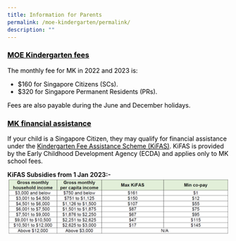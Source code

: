 ```yaml
---
title: Information for Parents
permalink: /moe-kindergarten/permalink/
description: ""
---
```

<h3><span style="text-decoration: underline; color: #000000;">MOE Kindergarten fees</span></h3>
<p><span style="color: #000000;">The monthly fee for MK in 2022 and 2023 is:</span></p>
<ul>
<li><span style="color: #000000;">$160 for Singapore Citizens (SCs).</span></li>
<li><span style="color: #000000;">$320 for Singapore Permanent Residents (PRs).</span></li>
</ul>
<p><span style="color: #000000;">Fees are also payable during the June and December holidays.</span></p>
<h3><span style="text-decoration: underline; color: #000000;">MK financial assistance</span></h3>
<p><span style="color: #000000;">If your child is a Singapore Citizen, they may qualify for financial assistance under the&nbsp;<a style="color: #000000;" href="https://www.ecda.gov.sg/parents/subsidies-financial-assistance#KIFAS" target="_blank"><u>Kindergarten Fee Assistance Scheme (KiFAS)</u></a>. KiFAS is provided by the Early Childhood Development Agency (ECDA) and applies only to MK school fees.</span></p>

**KiFAS Subsidies from 1 Jan 2023:-**
![](/images/MK%20Fee1.png)